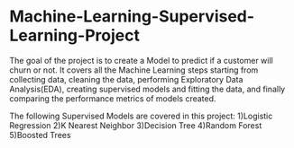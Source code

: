 # Machine-Learning-Supervised-Learning-Project

The goal of the project is to create a Model to predict if a customer will churn or not. It covers all the Machine Learning steps starting from collecting data, cleaning the data, performing Exploratory Data Analysis(EDA), creating supervised models and fitting the data, and finally comparing the performance metrics of models created.

The following Supervised Models are covered in this project:
1)Logistic Regression
2)K Nearest Neighbor
3)Decision Tree
4)Random Forest
5)Boosted Trees
